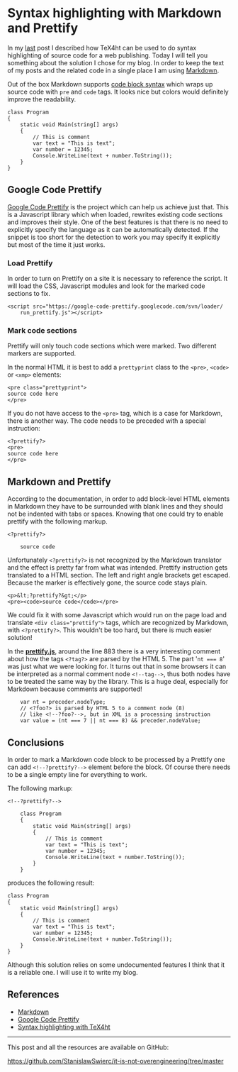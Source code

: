 # Syntax highlighting with Markdown and Prettify
In my [last][last] post I described how TeX4ht can be used to do syntax highlighting of source code for a web publishing.
Today I will tell you something about the solution I chose for my blog.
In order to keep the text of my posts and the related code in a single place I am using [Markdown][markdown].

Out of the box Markdown supports [code block syntax](http://daringfireball.net/projects/markdown/syntax#precode) which wraps up source code with `pre` and `code` tags.
It looks nice but colors would definitely improve the readability.


    class Program
    {
        static void Main(string[] args)
        {
            // This is comment
            var text = "This is text";
            var number = 12345;
            Console.WriteLine(text + number.ToString());
        }
    }

## Google Code Prettify
[Google Code Prettify][Prettify] is the project which can help us achieve just that.
This is a Javascript library which when loaded, rewrites existing code sections and improves their style.
One of the best features is that there is no need to explicitly specify the language as it can be automatically detected.
If the snippet is too short for the detection to work you may specify it explicitly but most of the time it just works.

### Load Prettify
In order to turn on Prettify on a site it is necessary to reference the script.
It will load the CSS, Javascript modules and look for the marked code sections to fix.

<!--?prettify?-->

    <script src="https://google-code-prettify.googlecode.com/svn/loader/
        run_prettify.js"></script> 

### Mark code sections
Prettify will only touch code sections which were marked.
Two different markers are supported.

In the normal HTML it is best to add a `prettyprint` class to the `<pre>`, `<code>` or `<xmp>` elements:

<!--?prettify?-->

    <pre class="prettyprint">
    source code here
    </pre>

If you do not have access to the `<pre>` tag, which is a case for Markdown, there is another way.
The code needs to be preceded with a special instruction:

<!--?prettify?-->

    <?prettify?>
    <pre>
    source code here
    </pre>

## Markdown and Prettify
According to the documentation, in order to add block-level HTML elements in Markdown they have to be surrounded with blank lines and they should not be indented with tabs or spaces.
Knowing that one could try to enable prettify with the following markup.

<!--?prettify?-->

    <?prettify?>

        source code

Unfortunately `<?prettify?>` is not recognized by the Markdown translator and the effect is pretty far from what was intended.
Prettify instruction gets translated to a HTML section.
The left and right angle brackets get escaped.
Because the marker is effectively gone, the source code stays plain.

<!--?prettify?-->

    <p>&lt;?prettify?&gt;</p>
    <pre><code>source code</code></pre>

We could fix it with some Javascript which would run on the page load and translate `<div class="prettify">` tags, which are recognized by Markdown, with `<?prettify?>`.
This wouldn't be too hard, but there is much easier solution!

In the **[prettify.js](http://code.google.com/p/google-code-prettify/source/browse/trunk/js-modules/prettify.js)**, around the line 883 there is a very interesting comment about how the tags `<?tag?>` are parsed by the HTML 5.
The part '`nt === 8`' was just what we were looking for.
It turns out that in some browsers it can be interpreted as a normal comment node `<!--tag-->`, thus both nodes have to be treated the same way by the library.
This is a huge deal, especially for Markdown because comments are supported!

<!--?prettify?-->

        var nt = preceder.nodeType;
        // <?foo?> is parsed by HTML 5 to a comment node (8)
        // like <!--?foo?-->, but in XML is a processing instruction
        var value = (nt === 7 || nt === 8) && preceder.nodeValue;


## Conclusions
In order to mark a Markdown code block to be processed by a Prettify one can add `<!--?prettify?-->` element before the block.
Of course there needs to be a single empty line for everything to work.

The following markup:

    <!--?prettify?-->

        class Program
        {
            static void Main(string[] args)
            {
                // This is comment
                var text = "This is text";
                var number = 12345;
                Console.WriteLine(text + number.ToString());
            }
        }

produces the following result:

<!--?prettify?-->

    class Program
    {
        static void Main(string[] args)
        {
            // This is comment
            var text = "This is text";
            var number = 12345;
            Console.WriteLine(text + number.ToString());
        }
    }

Although this solution relies on some undocumented features I think that it is a reliable one.
I will use it to write my blog.

## References
[prettify]: http://code.google.com/p/google-code-prettify/
[markdown]: http://daringfireball.net/projects/markdown/
[last]: ./../../2013/06/syntax-highlighting-with-tex4ht.html
* [Markdown][markdown]
* [Google Code Prettify][prettify]
* [Syntax highlighting with TeX4ht][last]

---
This post and all the resources are available on GitHub:

https://github.com/StanislawSwierc/it-is-not-overengineering/tree/master

